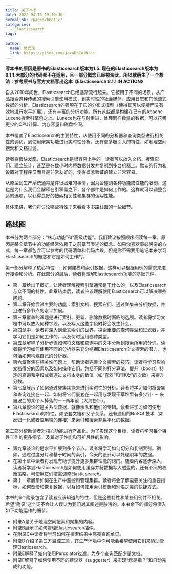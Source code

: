 ```yaml
---
title: 关于本书
date: 2022-04-13 19:16:30
permalink: /pages/b6d11c/
categories:
  - Elasticsearch
tags:
  - 
author: 
  name: 樊光瑞
  link: https://gitee.com/javaDaCaiNiao
---
```

**写本书的原因是原书的Elasticsearch版本为1.5. 现在的Elasticsearch版本为8.1.1.大部分的代码都不在适用，且一部分概念已经被淘汰。所以就萌生了一个想法：参考原书与官方文档写出这本《Elasticsearch 8.1.1 IN ACTION》**



自从2010年问世，Elasticsearch已经逐渐流行起来。它被用于不同的场景，从产品搜索这种传统的搜索引擎使用模式，到实时性的社会媒体、应用日志和其他流式数据的分析。Elasticsearch的强项在于它的分布式模型（使得其可以便捷而又有效地进行水平扩展），还有丰富的分析功能。所有这些都是构建在已有的Apache Lucene搜索引擎包之上。Lunece也在与时俱进，处理同样数量的数据，可以花费更少的CPU计算、内存容量和磁盘空间。

本书覆盖了Elasticsearch的主要特性，从使用不同的分析器和查询类型进行相关性的调优，到使用聚集功能进行实时性分析，还有更多吸引人的特性，如地理空间搜索和文档过滤。

读者将很快发现，Elasticsearch是很容易上手的。读者可以放入文档、搜索它们、建立统计，甚至是在数小时内将数据分发并复制到多台机器上。默认的行为和设置对于程序员而言是非常友好的，使得概念验证的建立非常容易。

从原型到生产系统通常是件很困难的事情，因为会碰到各种功能或性能的限制。这也是为什么我们会解释在引擎盖之下，各个部件是如何工作的。这样就可以调整合适的选项，以获得良好的搜索相关性和集群的读写性能。

具体来讲，我们将讨论哪些特性？来看看本书路线图的一些细节。

## 路线图

本书分为两个部分：“核心功能”和“高级功能”。我们建议按照顺序阅读每一章，原因是某个章节中的功能经常依赖于之前章节表述的概念。如果你喜欢事必躬亲的方式，每一章都包含可以参考的代码清单和代码片段，但是你不需要用笔记本来学习Elasticsearch的概念和它是如何工作的。



第一部分解释了核心特性----如何建模和索引数据，这样可以根据用例的需求来进行搜索和分析。在此部分的最后，读者将理解Elasticsearch功能的基础元件。

- 第一章给出了概览，让读者理解搜索引擎通常是干什么的，以及Elasticsearch与众不同的特性。此章结束后，读者应该理解使用Elasticsearch可以解决哪些问题。
- 第二章开始尝试主要的功能：索引文档、搜索它们、通过聚集来分析数据，并且进行多节点的水平扩展。
- 第三章覆盖的课题是进行索引、更新、删除数据时面临的选项。读者将学习文档中可以放入何种字段，以及写入这些字段时将会发生什么。
- 第四章中，读者将深入到全文索引的世界。探索重要的查询类型和过滤器，并学习它们是如何工作的，以及何时运用哪种类型。
- 第五章解释了分析步骤如何将文档和查询中的文本分解到搜索所用的分词。读者将学习如何使用不同的分析器来充分挖掘Elasticsearch全文探索的潜力，也包括如何构建自己的分析器。
- 第六章聚焦在相关性问题上，帮助读者完善全文搜索的技巧。读者将学习影响文档得分的因素以及如何操作它们。包括不同的打分算法、提升（boost）特定的查询和字段或者通过文档本身的数值（如“喜欢”和“转发”的次数）来提升分数。
- 第七章展示了如何通过聚集功能来进行实时性的分析。读者将学习如何将聚集和查询连接在一起、如何将它们嵌套在一起用与发现干草堆里有多少针······来自波兰的某个人掉落的······两年前（大海捞针）。
- 第八章谈论的是关系型数据，就像乐队和他们的专辑。读者将学习如何使用Elasticsearch的特性，如嵌套文档和父子关系，还有通用的NoSQL技术（如反归一化或者应用端的连接）来索引和搜索非扁平化的数据。

第二部分帮助读者对核心功能进行产品化。为了实现这个目标，读者将学习每个特性工作的更多细节，及其对于性能和可扩展性的影响。

- 第九章谈论的是水平扩展到多个节点。读者将学习如何切分和复制索引。例如，通过过度分片和基于时间的索引，今天的设计可以处理明年的数据。
- 在第十章中读者将发现有助于提升更多集群性能的窍门。随着内容逐步深入，读者将学到Elasticsearch是如何使用缓存并将数据写入磁盘的，还有不同的权衡策略，可使用它们按需调整Elasticsearch。
- 第十一章展示如何在生产中监控和管理集群。读者将会了解需要关注的重要指标，如何备份和恢复数据，以及如何使用索引模板和别名之类的快捷方式。

本书的6个附录包含了读者应该知道的特性，但是这些特性和某些用例并不相关。希望“附录”这个词不会让人误认为我们对其阐述是肤浅的。本书余下的部分将深入如下功能运作的细节。

- 附录A是关于地理空间搜索和聚集的内容。
- 附录B展示了如何管理Elasticsearch插件。
- 在附录C中读者将学习如何在搜索结果中高亮查询单词。
- 附录D介绍了第三方监控工具，在生产环境中你可能会希望使用它们来协助管理Elasticsearch。
- 附录E解释了如何使用Percolator过滤，为多个查询匹配少量文档。
- 附录F解释了如何使用不同的建议器（suggester）来实现“您是指？”和自动完成的功能。
